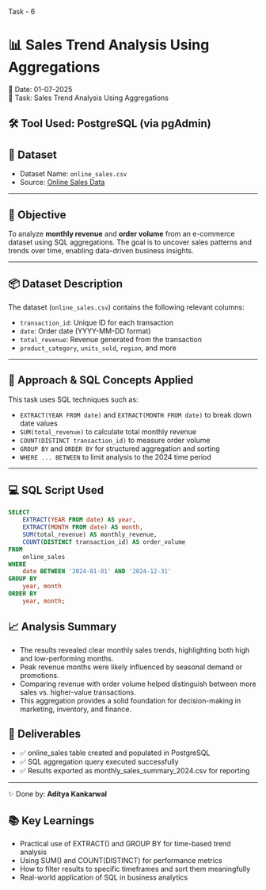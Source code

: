 Task - 6
# 📊 Sales Trend Analysis Using Aggregations

📅 Date: 01-07-2025  
📂 Task: Sales Trend Analysis Using Aggregations

## 🛠️ Tool Used: PostgreSQL (via pgAdmin)

## 📂 Dataset

- Dataset Name: `online_sales.csv`
- Source: [Online Sales Data](https://www.kaggle.com/datasets/shreyanshverma27/online-sales-dataset-popular-marketplace-data)
---

## 🎯 Objective
To analyze **monthly revenue** and **order volume** from an e-commerce dataset using SQL aggregations. The goal is to uncover sales patterns and trends over time, enabling data-driven business insights.

---

## 📦 Dataset Description

The dataset (`online_sales.csv`) contains the following relevant columns:

- `transaction_id`: Unique ID for each transaction  
- `date`: Order date (YYYY-MM-DD format)  
- `total_revenue`: Revenue generated from the transaction  
- `product_category`, `units_sold`, `region`, and more  

---

## 🧠 Approach & SQL Concepts Applied

This task uses SQL techniques such as:

- `EXTRACT(YEAR FROM date)` and `EXTRACT(MONTH FROM date)` to break down date values  
- `SUM(total_revenue)` to calculate total monthly revenue  
- `COUNT(DISTINCT transaction_id)` to measure order volume  
- `GROUP BY` and `ORDER BY` for structured aggregation and sorting  
- `WHERE ... BETWEEN` to limit analysis to the 2024 time period  

---

## 💻 SQL Script Used

```sql
SELECT
    EXTRACT(YEAR FROM date) AS year,
    EXTRACT(MONTH FROM date) AS month,
    SUM(total_revenue) AS monthly_revenue,
    COUNT(DISTINCT transaction_id) AS order_volume
FROM
    online_sales
WHERE
    date BETWEEN '2024-01-01' AND '2024-12-31'
GROUP BY
    year, month
ORDER BY
    year, month;
```

## 📈 Analysis Summary

- The results revealed clear monthly sales trends, highlighting both high and low-performing months.
- Peak revenue months were likely influenced by seasonal demand or promotions.
- Comparing revenue with order volume helped distinguish between more sales vs. higher-value transactions.
- This aggregation provides a solid foundation for decision-making in marketing, inventory, and finance.

## 📁 Deliverables

- ✅ online_sales table created and populated in PostgreSQL
- ✅ SQL aggregation query executed successfully
- ✅ Results exported as monthly_sales_summary_2024.csv for reporting


---

✨ Done by: **Aditya Kankarwal**
## 📚 Key Learnings

- Practical use of EXTRACT() and GROUP BY for time-based trend analysis
- Using SUM() and COUNT(DISTINCT) for performance metrics
- How to filter results to specific timeframes and sort them meaningfully
- Real-world application of SQL in business analytics
